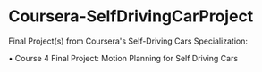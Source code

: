 # Coursera-SelfDrivingCarProject
Final Project(s) from Coursera's Self-Driving Cars Specialization:

• Course 4 Final Project: Motion Planning for Self Driving Cars
